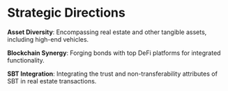 # Strategic Directions

**Asset Diversity**: Encompassing real estate and other tangible assets, including high-end vehicles.&#x20;

**Blockchain Synergy**: Forging bonds with top DeFi platforms for integrated functionality.

**SBT Integration**: Integrating the trust and non-transferability attributes of SBT in real estate transactions.
